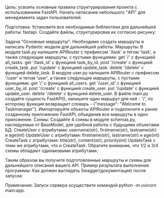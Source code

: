 Цель: усвоить основные правила структурирования проекта с использованием FastAPI.
Начать написание небольшого "API" для менеджмента задач пользователей.

Подготовка:
Установите все необходимые библиотеки для дальнейшей работы: fastapi.
Создайте файлы, структурировав их согласно рисунку:

Задача "Основные маршруты":
Необходимо создать маршруты и написать Pydantic модели для дальнейшей работы.
Маршруты:
В модуле task.py напишите APIRouter с префиксом '/task' и тегом 'task', 
а также следующие маршруты, с пустыми функциями:
get '/' с функцией all_tasks.
get '/task_id' с функцией task_by_id.
post '/create' с функцией create_task.
put '/update' с функцией update_task.
delete '/delete' с функцией delete_task.
В модуле user.py напишите APIRouter с префиксом '/user' и тегом 'user', 
а также следующие маршруты, с пустыми функциями:
get '/' с функцией all_users.
get '/user_id' с функцией user_by_id.
post '/create' с функцией create_user.
put '/update' с функцией update_user.
delete '/delete' с функцией delete_user.
В файле main.py создайте сущность FastAPI(), напишите один маршрут для неё - '/',
по которому функция возвращает словарь - {"message": "Welcome to Taskmanager"}.
Импортируйте объекты APIRouter и подключите к ранее созданному приложению FastAPI, 
объединив все маршруты в одно приложение.
Схемы:
Создайте 4 схемы в модуле schemas.py, наследуемые от BaseModel, для удобной работы с будущими объектами БД:
CreateUser с атрибутами: username(str), firstname(str), lastname(str) и age(int)
UpdateUser с атрибутами: firstname(str), lastname(str) и age(int)
CreateTask с атрибутами: title(str), content(str), priority(int)
UpdateTask с теми же атрибутами, что и CreateTask.
Обратите внимание, что 1/2 и 3/4 схемы обладают одинаковыми атрибутами.

Таким образом вы получите подготовленные маршруты и схемы для дальнейшего описания вашего API.
Пример результата выполнения программы:
Как должен выглядеть Swagger(документация) после запуска:


Примечания:
Запуск сервера осуществите командой python -m uvicorn main:app.